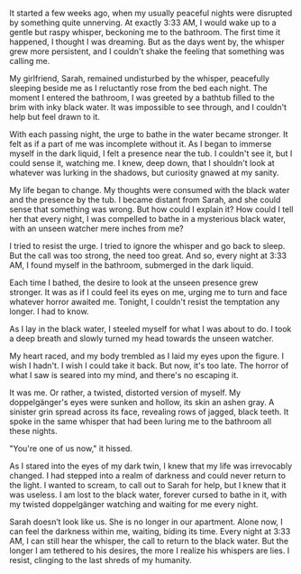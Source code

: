 It started a few weeks ago, when my usually peaceful nights were disrupted by something quite unnerving. At exactly 3:33 AM, I would wake up to a gentle but raspy whisper, beckoning me to the bathroom. The first time it happened, I thought I was dreaming. But as the days went by, the whisper grew more persistent, and I couldn't shake the feeling that something was calling me.

My girlfriend, Sarah, remained undisturbed by the whisper, peacefully sleeping beside me as I reluctantly rose from the bed each night. The moment I entered the bathroom, I was greeted by a bathtub filled to the brim with inky black water. It was impossible to see through, and I couldn't help but feel drawn to it.

With each passing night, the urge to bathe in the water became stronger. It felt as if a part of me was incomplete without it. As I began to immerse myself in the dark liquid, I felt a presence near the tub. I couldn't see it, but I could sense it, watching me. I knew, deep down, that I shouldn't look at whatever was lurking in the shadows, but curiosity gnawed at my sanity.

My life began to change. My thoughts were consumed with the black water and the presence by the tub. I became distant from Sarah, and she could sense that something was wrong. But how could I explain it? How could I tell her that every night, I was compelled to bathe in a mysterious black water, with an unseen watcher mere inches from me?

I tried to resist the urge. I tried to ignore the whisper and go back to sleep. But the call was too strong, the need too great. And so, every night at 3:33 AM, I found myself in the bathroom, submerged in the dark liquid.

Each time I bathed, the desire to look at the unseen presence grew stronger. It was as if I could feel its eyes on me, urging me to turn and face whatever horror awaited me. Tonight, I couldn't resist the temptation any longer. I had to know.

As I lay in the black water, I steeled myself for what I was about to do. I took a deep breath and slowly turned my head towards the unseen watcher.

My heart raced, and my body trembled as I laid my eyes upon the figure. I wish I hadn't. I wish I could take it back. But now, it's too late. The horror of what I saw is seared into my mind, and there's no escaping it.

It was me. Or rather, a twisted, distorted version of myself. My doppelgänger's eyes were sunken and hollow, its skin an ashen gray. A sinister grin spread across its face, revealing rows of jagged, black teeth. It spoke in the same whisper that had been luring me to the bathroom all these nights.

"You're one of us now," it hissed.

As I stared into the eyes of my dark twin, I knew that my life was irrevocably changed. I had stepped into a realm of darkness and could never return to the light. I wanted to scream, to call out to Sarah for help, but I knew that it was useless. I am lost to the black water, forever cursed to bathe in it, with my twisted doppelgänger watching and waiting for me every night.

Sarah doesn’t look like us. She is no longer in our apartment. Alone now, I can feel the darkness within me, waiting, biding its time. Every night at 3:33 AM, I can still hear the whisper, the call to return to the black water. But the longer I am tethered to his desires, the more I realize his whispers are lies. I resist, clinging to the last shreds of my humanity.